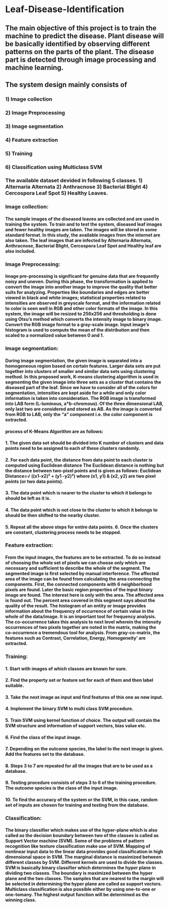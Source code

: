 # Leaf-Disease-Identification

## The main objective of this project is to train the machine to predict the disease. Plant disease will be basically identified by observing different patterns on the parts of the plant. The disease part is detected through image processing and machine learning.

## The system design mainly consists of 
### 1) Image collection 
### 2) Image Preprocessing 
### 3) Image segmentation 
### 4) Feature extraction 
### 5) Training
### 6) Classification using Multiclass SVM

### The available dataset devided in following 5 classes. 1) Alternaria Alternata  2) Anthracnose  3) Bacterial Blight  4) Cercospora Leaf Spot   5) Healthy Leaves.

### Image collection: 
#### The sample images of the diseased leaves are collected and are used in training the system. To train and to test the system, diseased leaf images and fewer healthy images are taken. The images will be stored in some standard format. In this study, the available images from the internet are also taken. The leaf images that are infected by Alternaria Alternata, Anthracnose, Bacterial Blight, Cercospora Leaf Spot and Healthy leaf are also included.

### Image Preprocessing: 
#### Image pre-processing is significant for genuine data that are frequently noisy and uneven. During this phase, the transformation is applied to convert the image into another image to improve the quality that better suits for analyzing. Properties like boundaries and edges are better viewed in black and white images; statistical properties related to intensities are observed in greyscale format, and the information related to color is seen well in RGB and other color formats of the image. In this system, the image will be resized to 256x256 and thresholding is done using Otsu’s method which converts the intensity image to binary image. Convert the RGB image format to a gray-scale image. Input image’s histogram is used to compute the mean of the distribution and then scaled to a normalized value between 0 and 1. 

### Image segmentation: 
#### During image segmentation, the given image is separated into a homogeneous region based on certain features. Larger data sets are put together into clusters of smaller and similar data sets using clustering method.  In this proposed work, K-means clustering algorithm is used in segmenting the given image into three sets as a cluster that contains the diseased part of the leaf. Since we have to consider all of the colors for segmentation, intensities are kept aside for a while and only color information is taken into consideration. The RGB image is transformed into LAB form (L-luminous, a*b-chromous). Of the three dimensional LAB, only last two are considered and stored as AB.  As the image is converted from RGB to LAB, only the “a” component i.e. the color component is extracted.

#### process of K-Means Algorithm are as follows:
#### 1. The given data set should be divided into K number of clusters and data points need to be assigned to each of these clusters             randomly. 
#### 2. For each data point, the distance from data point to each cluster is computed using Euclidean distance The Euclidean distance is         nothing but the distance between two-pixel points and is given as follows: Euclidean Distance=√ ((x1-x2)² + (y1 -y2)²) where             (x1, y1) & (x2, y2) are two pixel points (or two data points).  
#### 3. The data point which is nearer to the cluster to which it belongs to should be left as it is.   
#### 4. The data point which is not close to the cluster to which it belongs to should be then shifted to the nearby cluster.  
#### 5.  Repeat all the above steps for entire data points. 6. Once the clusters are constant, clustering process needs to be stopped. 
 
### Feature extraction:
#### From the input images, the features are to be extracted. To do so instead of choosing the whole set of pixels we can choose only which are necessary and sufficient to describe the whole of the segment. The segmented image is first selected by manual interference. The affected area of the image can be found from calculating the area connecting the components. First, the connected components with 6 neighborhood pixels are found. Later the basic region properties of the input binary image are found. The interest here is only with the area. The affected area is found out. The percent area covered in this segment says about the quality of the result. The histogram of an entity or image provides information about the frequency of occurrence of certain value in the whole of the data/image. It is an important tool for frequency analysis. The co-occurrence takes this analysis to next level wherein the intensity occurrences of two pixels together are noted in the matrix, making the co-occurrence a tremendous tool for analysis.    From gray-co-matrix, the features such as Contrast, Correlation, Energy, Homogeneity' are extracted.

### Training: 
#### 1. Start with images of which classes are known for sure.
#### 2. Find the property set or feature set for each of them and then label suitable.
#### 3. Take the next image as input and find features of this one as new input. 
#### 4. Implement the binary SVM to multi class SVM procedure.         
#### 5. Train SVM using kernel function of choice. The output will contain the SVM structure and information of support vectors, bias           value etc. 
#### 6. Find the class of the input image.  
#### 7. Depending on the outcome species, the label to the next image is given. Add the features set to the database.
#### 8. Steps 3 to 7 are repeated for all the images that are to be used as a database.               
#### 9. Testing procedure consists of steps 3 to 6 of the training procedure. The outcome species is the class of the input image.  
#### 10. To find the accuracy of the system or the SVM, in this case, random set of inputs are chosen for training and testing from the          database. 

### Classification: 
#### The binary classifier which makes use of the hyper-plane which is also called as the decision boundary between two of the classes is called as Support Vector machine (SVM). Some of the problems of pattern recognition like texture classification make use of SVM. Mapping of nonlinear input data to the linear data provides good classification in high dimensional space in SVM. The marginal distance is maximized between different classes by SVM. Different kernels are used to divide the classes. SVM is basically binary classifier which determines the hyper plane in dividing two classes. The boundary is maximized between the hyper plane and the two classes. The samples that are nearest to the margin will be selected in determining the hyper plane are called as support vectors.    Multiclass classification is also possible either by using one-to-one or one-tomany. The highest output function will be determined as the winning class.


